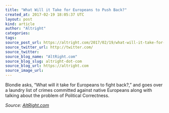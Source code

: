 ```yaml
---
title: "What Will it Take for Europeans to Push Back?"
created_at: 2017-02-19 18:05:37 UTC
layout: post
kind: article
author: "Altright"
categories: 
tags: 
source_post_url: https://altright.com/2017/02/19/what-will-it-take-for-europeans-to-push-back/
source_twitter_url: http://twitter.com/
source_twitter: 
source_blog_name: "AltRight.com"
source_blog_slug: altright-dot-com
source_blog_url: https://altright.com
source_image_url: 
---
```

Blondie asks, &#8220;What will it take for Europeans to fight back?,&#8221; and goes over a laundry list of crimes committed against native Europeans along with talking about the problem of Political Correctness.<div class="">
    <i>Source: <a href="https://altright.com">AltRight.com</a></i>
</div>
